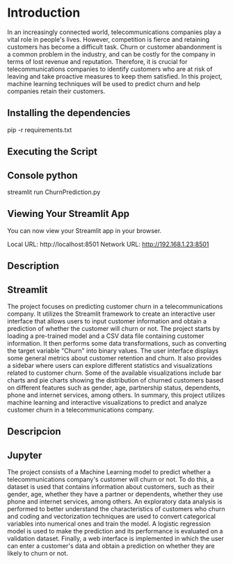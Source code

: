 # Introduction
In an increasingly connected world, telecommunications companies play a vital role in people's lives. However, competition is fierce and retaining customers has become a difficult task. Churn or customer abandonment is a common problem in the industry, and can be costly for the company in terms of lost revenue and reputation. Therefore, it is crucial for telecommunications companies to identify customers who are at risk of leaving and take proactive measures to keep them satisfied. In this project, machine learning techniques will be used to predict churn and help companies retain their customers.


## Installing the dependencies
pip -r requirements.txt


## Executing the Script
## Console python
 streamlit run ChurnPrediction.py

## Viewing Your Streamlit App
You can now view your Streamlit app in your browser.

  Local URL: http://localhost:8501
  Network URL: http://192.168.1.23:8501


 ## Description
 ## Streamlit
The project focuses on predicting customer churn in a telecommunications company. It utilizes the Streamlit framework to create an interactive user interface that allows users to input customer information and obtain a prediction of whether the customer will churn or not.
The project starts by loading a pre-trained model and a CSV data file containing customer information. It then performs some data transformations, such as converting the target variable "Churn" into binary values.
The user interface displays some general metrics about customer retention and churn. It also provides a sidebar where users can explore different statistics and visualizations related to customer churn. Some of the available visualizations include bar charts and pie charts showing the distribution of churned customers based on different features such as gender, age, partnership status, dependents, phone and internet services, among others.
In summary, this project utilizes machine learning and interactive visualizations to predict and analyze customer churn in a telecommunications company.


## Descripcion
## Jupyter
The project consists of a Machine Learning model to predict whether a telecommunications company's customer will churn or not. To do this, a dataset is used that contains information about customers, such as their gender, age, whether they have a partner or dependents, whether they use phone and internet services, among others.
An exploratory data analysis is performed to better understand the characteristics of customers who churn and coding and vectorization techniques are used to convert categorical variables into numerical ones and train the model.
A logistic regression model is used to make the prediction and its performance is evaluated on a validation dataset. Finally, a web interface is implemented in which the user can enter a customer's data and obtain a prediction on whether they are likely to churn or not.